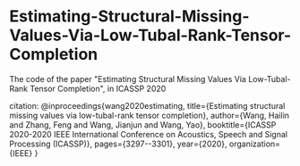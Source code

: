 # Estimating-Structural-Missing-Values-Via-Low-Tubal-Rank-Tensor-Completion
The code of the paper "Estimating Structural Missing Values Via Low-Tubal-Rank Tensor Completion", in ICASSP 2020

citation:
@inproceedings{wang2020estimating,
  title={Estimating structural missing values via low-tubal-rank tensor completion},
  author={Wang, Hailin and Zhang, Feng and Wang, Jianjun and Wang, Yao},
  booktitle={ICASSP 2020-2020 IEEE International Conference on Acoustics, Speech and Signal Processing (ICASSP)},
  pages={3297--3301},
  year={2020},
  organization={IEEE}
}

